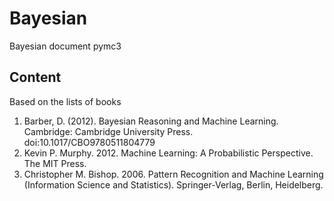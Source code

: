 # Bayesian
Bayesian document pymc3

## Content 

Based on the lists of books

1. Barber, D. (2012). Bayesian Reasoning and Machine Learning. Cambridge: Cambridge University Press. doi:10.1017/CBO9780511804779
2. Kevin P. Murphy. 2012. Machine Learning: A Probabilistic Perspective. The MIT Press.
3. Christopher M. Bishop. 2006. Pattern Recognition and Machine Learning (Information Science and Statistics). Springer-Verlag, Berlin, Heidelberg.